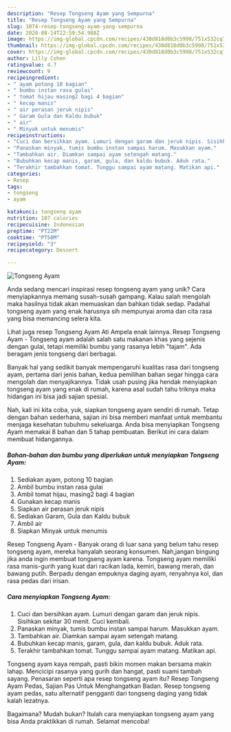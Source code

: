 ```yaml
---
description: "Resep Tongseng Ayam yang Sempurna"
title: "Resep Tongseng Ayam yang Sempurna"
slug: 1074-resep-tongseng-ayam-yang-sempurna
date: 2020-08-14T22:59:54.988Z
image: https://img-global.cpcdn.com/recipes/430d818d0b3c5998/751x532cq70/tongseng-ayam-foto-resep-utama.jpg
thumbnail: https://img-global.cpcdn.com/recipes/430d818d0b3c5998/751x532cq70/tongseng-ayam-foto-resep-utama.jpg
cover: https://img-global.cpcdn.com/recipes/430d818d0b3c5998/751x532cq70/tongseng-ayam-foto-resep-utama.jpg
author: Lilly Cohen
ratingvalue: 4.7
reviewcount: 9
recipeingredient:
- " ayam potong 10 bagian"
- " bumbu instan rasa gulai"
- " tomat hijau masing2 bagi 4 bagian"
- " kecap manis"
- " air perasan jeruk nipis"
- " Garam Gula dan Kaldu bubuk"
- " air"
- " Minyak untuk menumis"
recipeinstructions:
- "Cuci dan bersihkan ayam. Lumuri dengan garam dan jeruk nipis. Sisihkan sekitar 30 menit. Cuci kembali."
- "Panaskan minyak, tumis bumbu instan sampai harum. Masukkan ayam."
- "Tambahkan air. Diamkan sampai ayam setengah matang."
- "Bubuhkan kecap manis, garam, gula, dan kaldu bubuk. Aduk rata."
- "Terakhir tambahkan tomat. Tunggu sampai ayam matang. Matikan api."
categories:
- Resep
tags:
- tongseng
- ayam

katakunci: tongseng ayam 
nutrition: 187 calories
recipecuisine: Indonesian
preptime: "PT22M"
cooktime: "PT50M"
recipeyield: "3"
recipecategory: Dessert

---
```



![Tongseng Ayam](https://img-global.cpcdn.com/recipes/430d818d0b3c5998/751x532cq70/tongseng-ayam-foto-resep-utama.jpg)

Anda sedang mencari inspirasi resep tongseng ayam yang unik? Cara menyiapkannya memang susah-susah gampang. Kalau salah mengolah maka hasilnya tidak akan memuaskan dan bahkan tidak sedap. Padahal tongseng ayam yang enak harusnya sih mempunyai aroma dan cita rasa yang bisa memancing selera kita.

Lihat juga resep Tongseng Ayam Ati Ampela enak lainnya. Resep Tongseng Ayam - Tongseng ayam adalah salah satu makanan khas yang sejenis dengan gulai, tetapi memiliki bumbu yang rasanya lebih &#34;tajam&#34;. Ada beragam jenis tongseng dari berbagai.

Banyak hal yang sedikit banyak mempengaruhi kualitas rasa dari tongseng ayam, pertama dari jenis bahan, kedua pemilihan bahan segar hingga cara mengolah dan menyajikannya. Tidak usah pusing jika hendak menyiapkan tongseng ayam yang enak di rumah, karena asal sudah tahu triknya maka hidangan ini bisa jadi sajian spesial.


Nah, kali ini kita coba, yuk, siapkan tongseng ayam sendiri di rumah. Tetap dengan bahan sederhana, sajian ini bisa memberi manfaat untuk membantu menjaga kesehatan tubuhmu sekeluarga. Anda bisa menyiapkan Tongseng Ayam memakai 8 bahan dan 5 tahap pembuatan. Berikut ini cara dalam membuat hidangannya.

<!--inarticleads1-->

##### Bahan-bahan dan bumbu yang diperlukan untuk menyiapkan Tongseng Ayam:

1. Sediakan  ayam, potong 10 bagian
1. Ambil  bumbu instan rasa gulai
1. Ambil  tomat hijau, masing2 bagi 4 bagian
1. Gunakan  kecap manis
1. Siapkan  air perasan jeruk nipis
1. Sediakan  Garam, Gula dan Kaldu bubuk
1. Ambil  air
1. Siapkan  Minyak untuk menumis


Resep Tongseng Ayam - Banyak orang di luar sana yang belum tahu resep tongseng ayam, mereka hanyalah seorang konsumen. Nah,jangan bingung jika anda ingin membuat tongseng ayam karena. Tongseng ayam memiliki rasa manis-gurih yang kuat dari racikan lada, kemiri, bawang merah, dan bawang putih. Berpadu dengan empuknya daging ayam, renyahnya kol, dan rasa pedas dari irisan. 

<!--inarticleads2-->

##### Cara menyiapkan Tongseng Ayam:

1. Cuci dan bersihkan ayam. Lumuri dengan garam dan jeruk nipis. Sisihkan sekitar 30 menit. Cuci kembali.
1. Panaskan minyak, tumis bumbu instan sampai harum. Masukkan ayam.
1. Tambahkan air. Diamkan sampai ayam setengah matang.
1. Bubuhkan kecap manis, garam, gula, dan kaldu bubuk. Aduk rata.
1. Terakhir tambahkan tomat. Tunggu sampai ayam matang. Matikan api.


Tongseng ayam kaya rempah, pasti bikin momen makan bersama makin lahap. Mencicipi rasanya yang gurih dan hangat, pasti suami tambah sayang. Penasaran seperti apa resep tongseng ayam itu? Resep Tongseng Ayam Pedas, Sajian Pas Untuk Menghangatkan Badan. Resep tongseng ayam pedas, satu alternatif pengganti dari tongseng daging yang tidak kalah lezatnya. 

Bagaimana? Mudah bukan? Itulah cara menyiapkan tongseng ayam yang bisa Anda praktikkan di rumah. Selamat mencoba!
